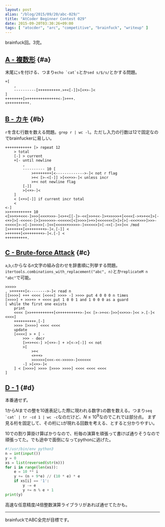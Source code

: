 ```yaml
---
layout: post
alias: "/blog/2015/09/20/abc-029/"
title: "AtCoder Beginner Contest 029"
date: 2015-09-20T03:30:26+09:00
tags: [ "atocder", "arc", "competitive", "brainfuck", "writeup" ]
---
```


brainfuck回。3完。

<!-- more -->

## [A - 複数形](https://beta.atcoder.jp/contests/abc029/tasks/abc029_a) {#a}

末尾に`s`を付ける、つまり``echo `cat`s``とか`sed s/$/s/`とかする問題。

``` brainfuck
+[
    ,
    ----------[++++++++++.>+<[-]]>[<+>-]<
]
++++++++[>++++++++++++++<-]>+++.
<++++++++++.
```

## [B - カキ](https://beta.atcoder.jp/contests/abc029/tasks/abc029_b) {#b}

`r`を含む行数を数える問題。`grep r | wc -l`。ただし入力の行数は12で固定なのでbrainfuckerに易しい。

``` brainfuck
++++++++++++ [> repeat 12
    > total
    [-] > current
    +[- until newline
        ,
        ---------- 10 [
            >++++++++[<------------->-]< not r flag
            >+< [>-<[-]] >[<<+>>-]< unless incr
            >+< not newline flag
        [-]]
        >[<+>-]<
    ]
    < [<+>[-]] if current incr total
    <
<-]
>>++++++++++ 10
<[>>+>+<<<-]>>>[<<<+>>>-]<>+<[[-]>-<<[>>+<<-]>+>>>>>+[<<<<[->+>+<<]>[-<+>]>[-<<<<<-[>]>>>>>>>-<<<<<<[<]>>>>]>+>]<<<<<<<[>]>[>[-<<<+>>>]>>>-<<<<<]>->[-]>>>>>[-]<<[<<<<<+>>>>>-]<<<<<>]>[-<<[-]>>]<< /mod
[>++++++[<++++++++>-]<.[-]] <
>++++++[<++++++++>-]<.[-] <
++++++++++.
```

## [C - Brute-force Attack](https://beta.atcoder.jp/contests/abc029/tasks/abc029_c) {#c}

`a`,`b`,`c`からなる$n$文字の組み合わせを辞書順に列挙する問題。`itertools.combinations_with_replacement("abc", n)`とか`replicateM n "abc"`で可能。

``` brainfuck
>>>>>
, >++++++[<-------->-]< read n
[[>>>>] +++ <<<< [<<<<] >>>> -] >>>> put 4 0 0 0 n times
[>>>>] + >>>+> + <<<< put 1 0 0 1 and 1 0 0 0 as a guard
[ while the first one exists
    print
    <<<< [>>++++++++++[<++++++++++>-]<< [>->+<<-]>>[<<+>>-]<< >.[-]< <<<<]
    ++++++++++.[-]
    >>>> [>>>>] <<<< <<<<
    update
    [<<<<] > + [ -
        >>> - decr
        [>+>+<<-] >[<+>-] + >[<->[-]] << not
        >[
            >+<
            <+++>
            >>>>>>[<<<-<<->>>>>-]<<<<<<
        -] >[<+>-]<
    ] < [>>>>] >>>> [>>>> >>>>] <<<< <<<< <<<<
]
```

## [D - 1](https://beta.atcoder.jp/contests/abc029/tasks/abc029_d) {#d}

本番通せず。

$1$から$N$までの整を10進表記した際に現われる数字`1`の数を数える。つまり``seq `cat` | tr -cd 1 | wc -c``なのだけど、$N \le 10^9$なのでこれでは部分点。
まず見る桁を固定して、その桁に`1`が現れる回数を考える、とすると分かりやすい。

$10$での割り算掛け算ばかりなので、桁毎の演算を頑張って書けば通りそうなので頑張ってた。でも途中で面倒になってpythonに逃げた。

``` python
#!/usr/bin/env python3
n = int(input())
y = 0
xs = list(reversed(str(n)))
for i in range(len(xs)):
    e = 10 ** i
    y += (n + 9*e) // (10 * e) * e
    if xs[i] == '1':
        y -= e
        y += n % e + 1
print(y)
```

高速な任意精度/4倍整数演算ライブラリがあれば通せてたかも。

---

brainfuckでABC全完が目標です。
